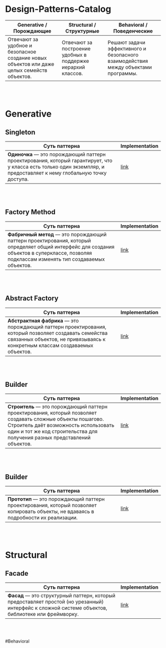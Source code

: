 # Design-Patterns-Catalog

| **Generative** / Порождающие | **Structural** / Структурные | **Behavioral** / Поведенческие | 
| --- | --- | --- |
| Отвечают за удобное и безопасное создание новых объектов или даже целых семейств объектов. | Отвечают за построение удобных в поддержке иерархий классов. | Решают задачи эффективного и безопасного взаимодействия между объектами программы. | 

<br> </br>

# Generative
## Singleton
| Суть паттерна | Implementation | 
| --- | --- | 
| **Одиночка** — это порождающий паттерн проектирования, который гарантирует, что у класса есть только один экземпляр, и предоставляет к нему глобальную точку доступа. | [link]() | 

<br> </br>

## Factory Method
| Суть паттерна | Implementation | 
| --- | --- | 
| **Фабричный метод** — это порождающий паттерн проектирования, который определяет общий интерфейс для создания объектов в суперклассе, позволяя подклассам изменять тип создаваемых объектов. | [link](https://github.com/egorskikh/Design-Patterns-Catalog/blob/main/Generative/FactoryMethod.playground/Contents.swift) | 

<br> </br>

## Abstract Factory
| Суть паттерна | Implementation | 
| --- | --- | 
| **Абстрактная фабрика** — это порождающий паттерн проектирования, который позволяет создавать семейства связанных объектов, не привязываясь к конкретным классам создаваемых объектов. | [link](https://github.com/egorskikh/Design-Patterns-Catalog/blob/main/Generative/AbstractFactory.playground/Contents.swift) | 

<br> </br>

## Builder
| Суть паттерна | Implementation | 
| --- | --- | 
| **Строитель** — это порождающий паттерн проектирования, который позволяет создавать сложные объекты пошагово. Строитель даёт возможность использовать один и тот же код строительства для получения разных представлений объектов. | [link]() | 

<br> </br>

## Builder
| Суть паттерна | Implementation | 
| --- | --- | 
| **Прототип** — это порождающий паттерн проектирования, который позволяет копировать объекты, не вдаваясь в подробности их реализации. | [link]() | 

<br> </br>

# Structural
## Facade
| Суть паттерна | Implementation | 
| --- | --- | 
| **Фасад** — это структурный паттерн, который предоставляет простой (но урезанный) интерфейс к сложной системе объектов, библиотеке или фреймворку. | [link](https://github.com/egorskikh/Design-Patterns-Catalog/blob/main/Structural/Facade/Facede.playground/Contents.swift) | 

<br> </br>

#Behavioral
